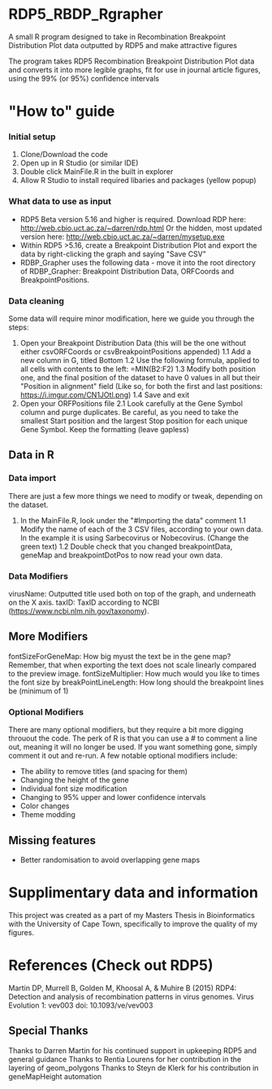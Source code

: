 # RDP5_RBDP_Rgrapher
A small R program designed to take in Recombination Breakpoint Distribution Plot data outputted by RDP5 and make attractive figures

The program takes RDP5 Recombination Breakpoint Distribution Plot data and converts it into more legible graphs, fit for use in journal article figures, using the 99% (or 95%) confidence intervals

# "How to" guide
### Initial setup
1. Clone/Download the code
2. Open up in R Studio (or similar IDE)
3. Double click MainFile.R in the built in explorer
4. Allow R Studio to install required libaries and packages (yellow popup)

### What data to use as input
* RDP5 Beta version 5.16 and higher is required. Download RDP here: http://web.cbio.uct.ac.za/~darren/rdp.html Or the hidden, most updated version here: http://web.cbio.uct.ac.za/~darren/mysetup.exe 
* Within RDP5 >5.16, create a Breakpoint Distribution Plot and export the data by right-clicking the graph and saying "Save CSV"
* RDBP_Grapher uses the following data - move it into the root directory of RDBP_Grapher: Breakpoint Distribution Data, ORFCoords and BreakpointPositions.
### Data cleaning
Some data will require minor modification, here we guide you through the steps:
1. Open your Breakpoint Distribution Data (this will be the one without either csvORFCoords or csvBreakpointPositions appended)
  1.1 Add a new column in G, titled Bottom
  1.2 Use the following formula, applied to all cells with contents to the left: =MIN(B2:F2)
  1.3 Modify both position one, and the final position of the dataset to have 0 values in all but their "Position in alignment" field (Like so, for both the first and last positions: https://i.imgur.com/CN1JOtl.png)
  1.4 Save and exit
 2. Open your ORFPositions file
  2.1 Look carefully at the Gene Symbol column and purge duplicates. Be careful, as you need to take the smallest Start position and the largest Stop position for each unique Gene Symbol. Keep the formatting (leave gapless)
  
## Data in R
### Data import
There are just a few more things we need to modify or tweak, depending on the dataset. 
1. In the MainFile.R, look under the "#Importing the data" comment
  1.1 Modify the name of each of the 3 CSV files, according to your own data. In the example it is using Sarbecovirus or Nobecovirus. (Change the green text)
  1.2 Double check that you changed breakpointData, geneMap and breakpointDotPos to now read your own data.

### Data Modifiers
virusName: Outputted title used both on top of the graph, and underneath on the X axis.
taxID: TaxID according to NCBI (https://www.ncbi.nlm.nih.gov/taxonomy).
## More Modifiers
fontSizeForGeneMap: How big myust the text be in the gene map? Remember, that when exporting the text does not scale linearly compared to the preview image.
fontSizeMultiplier: How much would you like to times the font size by
breakPointLineLength: How long should the breakpoint lines be (minimum of 1)

### Optional Modifiers
There are many optional modifiers, but they require a bit more digging throuout the code. The perk of R is that you can use a # to comment a line out, meaning it will no longer be used. If you want something gone, simply comment it out and re-run.
A few notable optional modifiers include:
* The ability to remove titles (and spacing for them)
* Changing the height of the gene 
* Individual font size modification
* Changing to 95% upper and lower confidence intervals
* Color changes
* Theme modding

## Missing features
* Better randomisation to avoid overlapping gene maps

# Supplimentary data and information
This project was created as a part of my Masters Thesis in Bioinformatics with the University of Cape Town, specifically to improve the quality of my figures.


# References (Check out RDP5)
Martin DP, Murrell B, Golden M, Khoosal A, & Muhire B (2015) RDP4: Detection and analysis of recombination patterns in virus genomes. Virus Evolution 1: vev003 doi: 10.1093/ve/vev003

## Special Thanks
Thanks to Darren Martin for his continued support in upkeeping RDP5 and general guidance
Thanks to Rentia Lourens for her contribution in the layering of geom_polygons
Thanks to Steyn de Klerk for his contribution in geneMapHeight automation
